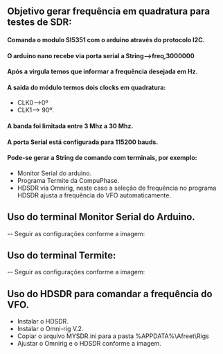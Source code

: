 
## Objetivo gerar frequência em quadratura para testes de SDR:

#### Comanda o modulo SI5351 com o arduino através do protocolo I2C.
#### O arduino nano recebe via porta serial a  String-->freq,3000000
#### Após a virgula temos que informar a frequência desejada em Hz.
#### A saida do módulo termos dois clocks em quadratura:
- CLK0-->0º 
- CLK1--> 90º.
#### A banda foi limitada entre 3 Mhz a 30 Mhz.
#### A porta Serial está configurada para 115200 bauds.
#### Pode-se gerar a String de comando com terminais, por exemplo:

- Monitor Serial do arduino.
- Programa Termite da CompuPhase.
- HDSDR via Omnirig, neste caso a seleção de frequência no programa HDSDR ajusta a frequência do VFO automaticamente.
## Uso do terminal Monitor Serial do Arduino.
-- Seguir as configurações conforme a imagem:

## Uso do terminal Termite:
-- Seguir as configurações conforme a imagem:

## Uso do HDSDR para comandar a frequência do VFO.
- Instalar o HDSDR.
- Instalar o Omni-rig V.2.
- Copiar o arquivo MYSDR.ini para a pasta %APPDATA%\Afreet\Rigs
- Ajustar o Omnirig e o HDSDR conforme a imagem.

